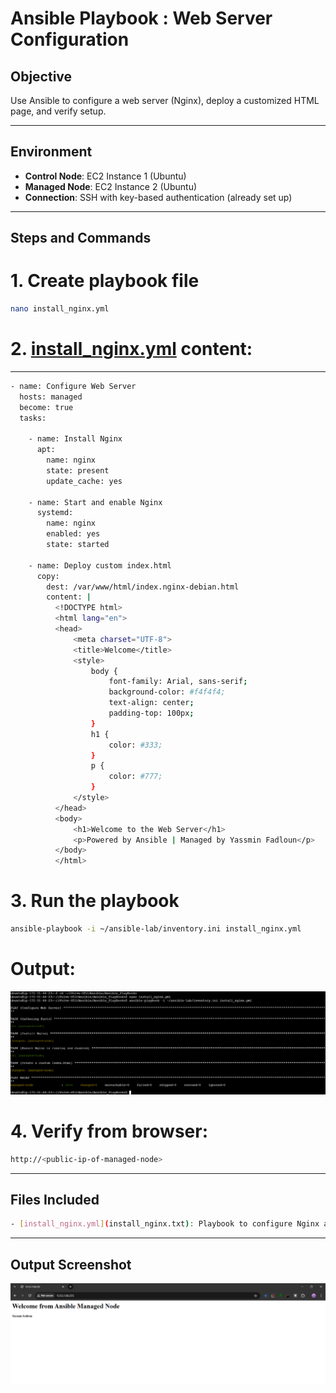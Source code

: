 #  Ansible Playbook : Web Server Configuration

## Objective

Use Ansible to configure a web server (Nginx), deploy a customized HTML page, and verify setup.

---

## Environment

- **Control Node**: EC2 Instance 1 (Ubuntu)
- **Managed Node**: EC2 Instance 2 (Ubuntu)
- **Connection**: SSH with key-based authentication (already set up)

---

## Steps and Commands

# 1. Create playbook file
```bash
nano install_nginx.yml
```
# 2. [install_nginx.yml](install_nginx.txt) content:
---
```bash
- name: Configure Web Server
  hosts: managed
  become: true
  tasks:

    - name: Install Nginx
      apt:
        name: nginx
        state: present
        update_cache: yes

    - name: Start and enable Nginx
      systemd:
        name: nginx
        enabled: yes
        state: started

    - name: Deploy custom index.html
      copy:
        dest: /var/www/html/index.nginx-debian.html
        content: |
          <!DOCTYPE html>
          <html lang="en">
          <head>
              <meta charset="UTF-8">
              <title>Welcome</title>
              <style>
                  body {
                      font-family: Arial, sans-serif;
                      background-color: #f4f4f4;
                      text-align: center;
                      padding-top: 100px;
                  }
                  h1 {
                      color: #333;
                  }
                  p {
                      color: #777;
                  }
              </style>
          </head>
          <body>
              <h1>Welcome to the Web Server</h1>
              <p>Powered by Ansible | Managed by Yassmin Fadloun</p>
          </body>
          </html>
```
# 3. Run the playbook
```bash
ansible-playbook -i ~/ansible-lab/inventory.ini install_nginx.yml
```
# Output:

![Result](Result.png)

# 4. Verify from browser:
```bash
http://<public-ip-of-managed-node>
```

---

## Files Included
```bash
- [install_nginx.yml](install_nginx.txt): Playbook to configure Nginx and deploy a web page.
```
---

## Output Screenshot
![Web Result](Web_Result.png)
